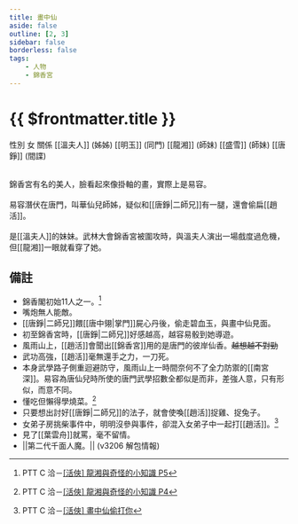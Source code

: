 ```yaml
---
title: 畫中仙
aside: false
outline: [2, 3]
sidebar: false
borderless: false
tags:
    - 人物
    - 錦香宮
---
```


# {{ $frontmatter.title }}

<ChTabs position="bottom">
	<ChTab title="畫中仙">
		<Ch src='/images/characters/special813/normal.webp' position='right'/>
		<ChName nameZh='畫中仙' nameEn='Hua Zhong Xian' position='right' />
		<ChTable>
			<ChTr>
				<ChTd isTitle=true>
					性別
				</ChTd>
				<ChTd>
					女
				</ChTd>
			</ChTr>
			<ChTr>
				<ChTd isTitle=true position='center'>
					關係
				</ChTd>
			</ChTr>
			<ChTr>
				<ChTd position='center'>
					[[溫夫人]] (姊姊)
				</ChTd>
			</ChTr>
			<ChTr>
				<ChTd position='center'>
					[[明玉]] (同門)
				</ChTd>
			</ChTr>
			<ChTr>
				<ChTd position='center'>  
					[[龍湘]] (師妹)
				</ChTd>
			</ChTr>
			<ChTr>
				<ChTd position='center'>
					[[盛雪]] (師妹)
				</ChTd>
			</ChTr>
			<ChTr>
				<ChTd position='center'>
					[[唐錚]] (間諜)
				</ChTd>
			</ChTr>
		</ChTable>
	</ChTab>
	<ChTab title="卸妝">
		<Ch src='/images/characters/special813/normal2.webp' position='right'/>
		<ChName nameZh='畫中仙' nameEn='Hua Zhong Xian' position='right' />
	</ChTab>
	<ChTab title="華仙兒">
		<Ch src='/images/characters/special813/normal3.webp' position='right'/>
		<ChName nameZh='華仙兒' nameEn='Hua Xian Er' position='right' />
	</ChTab>
</ChTabs>
<br><br>

錦香宮有名的美人，臉看起來像掛軸的畫，實際上是易容。
<br><br>
易容潛伏在唐門，叫華仙兒師姊，疑似和[[唐錚|二師兄]]有一腿，還會偷扁[[趙活]]。
<br><br>
是[[溫夫人]]的妹妹。武林大會錦香宮被圍攻時，與溫夫人演出一場戲度過危機，但[[龍湘]]一眼就看穿了她。

## 備註

-   錦香閣初始11人之一。[^3]
-   嘴炮無人能敵。
-   [[唐錚|二師兄]]餵[[唐中翎|掌門]]屍心丹後，偷走碧血玉，與畫中仙見面。
-   初至錦香宮時，[[唐錚|二師兄]]好感越高，越容易骰到她導遊。
-   風雨山上，[[趙活]]會聞出[[錦香宮]]用的是唐門的彼岸仙香。~~越想越不對勁~~
-   武功高強，[[趙活]]毫無還手之力，一刀死。
-   本身武學路子側重迴避防守，風雨山上一時間奈何不了全力防禦的[[南宮深]]。易容為唐仙兒時所使的唐門武學招數全都似是而非，差強人意，只有形似，而意不同。
-   懂吃但懶得學燒菜。[^1]
-   只要想出討好[[唐錚|二師兄]]的法子，就會使喚[[趙活]]捉雞、捉兔子。
-   女弟子房挑柴事件中，明明沒參與事件，卻混入女弟子中一起打[[趙活]]。[^2]
-   見了[[葉雲舟]]就罵，毫不留情。
-   <MarkdownWrapper>||第二代千面人魔。||</MarkdownWrapper> (v3206 解包情報)


[^1]: PTT C 洽－[\[活俠\] 龍湘與奇怪的小知識 P4](https://www.ptt.cc/bbs/C_Chat/M.1729423145.A.69F.html)
[^2]: PTT C 洽－[\[活俠\] 畫中仙偷打你](https://www.ptt.cc/bbs/C_Chat/M.1721238067.A.424.html)
[^3]: PTT C 洽－[\[活俠\] 龍湘與奇怪的小知識 P5](https://www.ptt.cc/bbs/C_Chat/M.1730548284.A.0F0.html)
